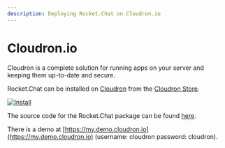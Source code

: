 ```yaml
---
description: Deploying Rocket.Chat on Cloudron.io
---
```


# Cloudron.io

Cloudron is a complete solution for running apps on your server and keeping them up-to-date and secure.

Rocket.Chat can be installed on [Cloudron](https://cloudron.io) from the [Cloudron Store](https://cloudron.io/store/chat.rocket.cloudronapp.html).

[![Install](https://cloudron.io/img/button.svg)](https://cloudron.io/button.html?app=chat.rocket.cloudronapp)

The source code for the Rocket.Chat package can be found [here](https://git.cloudron.io/cloudron/rocketchat-app).

There is a demo at [https://my.demo.cloudron.io](https://my.demo.cloudron.io) (username: cloudron password: cloudron).
